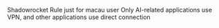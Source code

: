 Shadowrocket Rule just for macau user
Only AI-related applications use VPN, and other applications use direct connection
